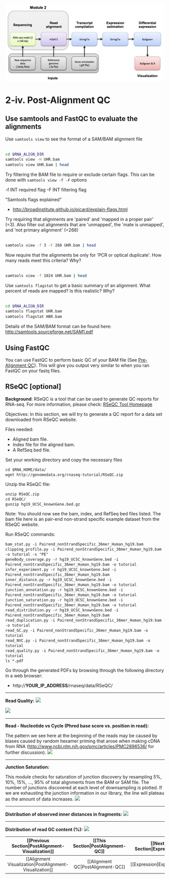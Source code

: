 ![RNA-seq Flowchart - Module 3](Images/RNA-seq_Flowchart3.png)

# 2-iv. Post-Alignment QC
## Use samtools and FastQC to evaluate the alignments

Use `samtools view` to see the format of a SAM/BAM alignment file

```bash

cd $RNA_ALIGN_DIR
samtools view -H UHR.bam
samtools view UHR.bam | head

```

Try filtering the BAM file to require or exclude certain flags. This can be done with `samtools view -f -F` options

 -f INT   required flag
 -F INT   filtering flag

"Samtools flags explained"
* http://broadinstitute.github.io/picard/explain-flags.html

Try requiring that alignments are 'paired' and 'mapped in a proper pair' (=3). Also filter out alignments that are 'unmapped', the 'mate is unmapped', and 'not primary alignment' (=268)

```bash

samtools view -f 3 -F 268 UHR.bam | head

```

Now require that the alignments be only for 'PCR or optical duplicate'. How many reads meet this criteria? Why?

```bash

samtools view -f 1024 UHR.bam | head

```

Use `samtools flagstat` to get a basic summary of an alignment.  What percent of reads are mapped? Is this realistic? Why?

```bash

cd $RNA_ALIGN_DIR
samtools flagstat UHR.bam
samtools flagstat HBR.bam

```

Details of the SAM/BAM format can be found here:
http://samtools.sourceforge.net/SAM1.pdf

## Using FastQC

You can use FastQC to perform basic QC of your BAM file (See [Pre-Alignment QC](https://github.com/griffithlab/rnaseq_tutorial/wiki/PreAlignment-QC)). This will give you output very similar to when you ran FastQC on your fastq files.


## RSeQC [optional]

**Background**: RSeQC is a tool that can be used to generate QC reports for RNA-seq. For more information, please check: [RSeQC Tool Homepage](http://rseqc.sourceforge.net/)

Objectives: In this section, we will try to generate a QC report for a data set downloaded from RSeQC website.

Files needed:

- Aligned bam file.
- Index file for the aligned bam.
- A RefSeq bed file.

Set your working directory and copy the necessary files

```
cd $RNA_HOME/data/
wget http://genomedata.org/rnaseq-tutorial/RSeQC.zip
```

Unzip the RSeQC file:

```
unzip RSeQC.zip
cd RSeQC/
gunzip hg19_UCSC_knownGene.bed.gz
```

Note: You should now see the bam, index, and RefSeq bed files listed.  The bam file here is an pair-end non-strand specific example dataset from the RSeQC website.

Run RSeQC commands:

```
bam_stat.py -i Pairend_nonStrandSpecific_36mer_Human_hg19.bam
clipping_profile.py -i Pairend_nonStrandSpecific_36mer_Human_hg19.bam -o tutorial -s "PE"
geneBody_coverage.py -r hg19_UCSC_knownGene.bed -i Pairend_nonStrandSpecific_36mer_Human_hg19.bam -o tutorial
infer_experiment.py -r hg19_UCSC_knownGene.bed -i Pairend_nonStrandSpecific_36mer_Human_hg19.bam
inner_distance.py -r hg19_UCSC_knownGene.bed -i Pairend_nonStrandSpecific_36mer_Human_hg19.bam -o tutorial
junction_annotation.py -r hg19_UCSC_knownGene.bed -i Pairend_nonStrandSpecific_36mer_Human_hg19.bam -o tutorial
junction_saturation.py -r hg19_UCSC_knownGene.bed -i Pairend_nonStrandSpecific_36mer_Human_hg19.bam -o tutorial
read_distribution.py -r hg19_UCSC_knownGene.bed -i Pairend_nonStrandSpecific_36mer_Human_hg19.bam
read_duplication.py -i Pairend_nonStrandSpecific_36mer_Human_hg19.bam -o tutorial
read_GC.py -i Pairend_nonStrandSpecific_36mer_Human_hg19.bam -o tutorial
read_NVC.py -i Pairend_nonStrandSpecific_36mer_Human_hg19.bam -o tutorial
read_quality.py -i Pairend_nonStrandSpecific_36mer_Human_hg19.bam -o tutorial
ls *.pdf

```

Go through the generated PDFs by browsing through the following directory in a web browser:

* http://__YOUR_IP_ADDRESS__/rnaseq/data/RSeQC/

-------
**Read Quality:**
![](https://raw.githubusercontent.com/wiki/griffithlab/rnaseq_tutorial/LectureFiles/cbw/2015/rseqc1.png)

![](https://raw.githubusercontent.com/wiki/griffithlab/rnaseq_tutorial/LectureFiles/cbw/2015/rseqc2.png)

-------
**Read - Nucleotide vs Cycle (Phred base score vs. position in read):**

The pattern we see here at the beginning of the reads may be caused by biases caused by random hexamer priming that arose when making cDNA from RNA (http://www.ncbi.nlm.nih.gov/pmc/articles/PMC2896536/ for further discussion).
![](https://raw.githubusercontent.com/wiki/griffithlab/rnaseq_tutorial/LectureFiles/cbw/2015/rseqc3.png)

-------
**Junction Saturation:**

This module checks for saturation of junction discovery by resampling 5%, 10%, 15%, ..., 95% of total alignments from the BAM or SAM file.  The number of junctions discovered at each level of downsampling is plotted.  If we are exhausting the junction information in our library, the line will plateau as the amount of data increases.
![](https://raw.githubusercontent.com/wiki/griffithlab/rnaseq_tutorial/LectureFiles/cbw/2015/rseqc4.png)

-------
**Distribution of observed inner distances in fragments:**
![](https://raw.githubusercontent.com/wiki/griffithlab/rnaseq_tutorial/LectureFiles/cbw/2015/rseqc5.png)

-------
**Distribution of read GC content (%):**
![](https://raw.githubusercontent.com/wiki/griffithlab/rnaseq_tutorial/LectureFiles/cbw/2015/rseqc6.png)



| [[Previous Section\|PostAlignment-Visualization]]        | [[This Section\|PostAlignment-QC]] | [[Next Section\|Expression]]      |
|:-------------------------------------------------------:|:---------------------------------:|:---------------------------------------------:|
| [[Alignment Visualization\|PostAlignment-Visualization]] | [[Alignment QC\|PostAlignment-QC]] | [[Expression\|Expression]] |
